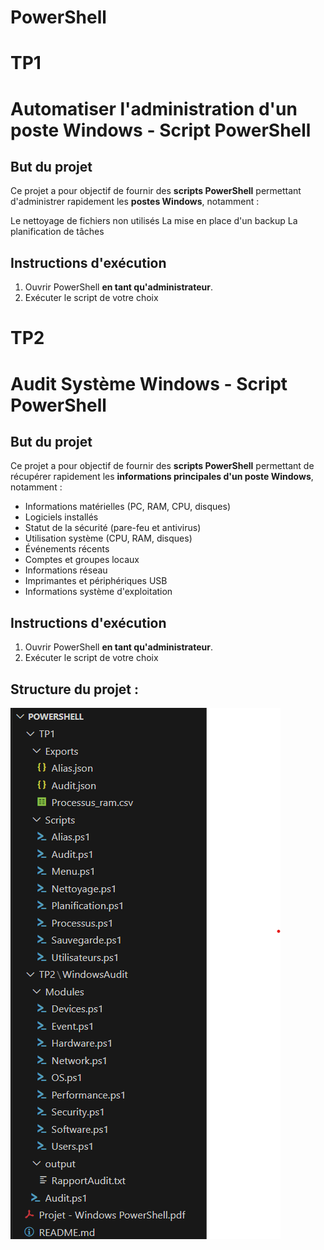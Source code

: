 # PowerShell 

# TP1
# Automatiser l'administration d'un poste Windows - Script PowerShell

##  But du projet 

Ce projet a pour objectif de fournir des **scripts PowerShell** permettant d'administrer rapidement les **postes Windows**, notamment :

Le nettoyage de fichiers non utilisés
La mise en place d'un backup
La planification de tâches

##  Instructions d'exécution

1. Ouvrir PowerShell **en tant qu'administrateur**.
2. Exécuter le script de votre choix



# TP2
# Audit Système Windows - Script PowerShell

##  But du projet 

Ce projet a pour objectif de fournir des **scripts PowerShell** permettant de récupérer rapidement les **informations principales d'un poste Windows**, notamment :

- Informations matérielles (PC, RAM, CPU, disques)
- Logiciels installés
- Statut de la sécurité (pare-feu et antivirus)
- Utilisation système (CPU, RAM, disques)
- Événements récents
- Comptes et groupes locaux
- Informations réseau
- Imprimantes et périphériques USB
- Informations système d'exploitation

##  Instructions d'exécution

1. Ouvrir PowerShell **en tant qu'administrateur**.
2. Exécuter le script de votre choix

## Structure du projet :

![alt text](image.png)